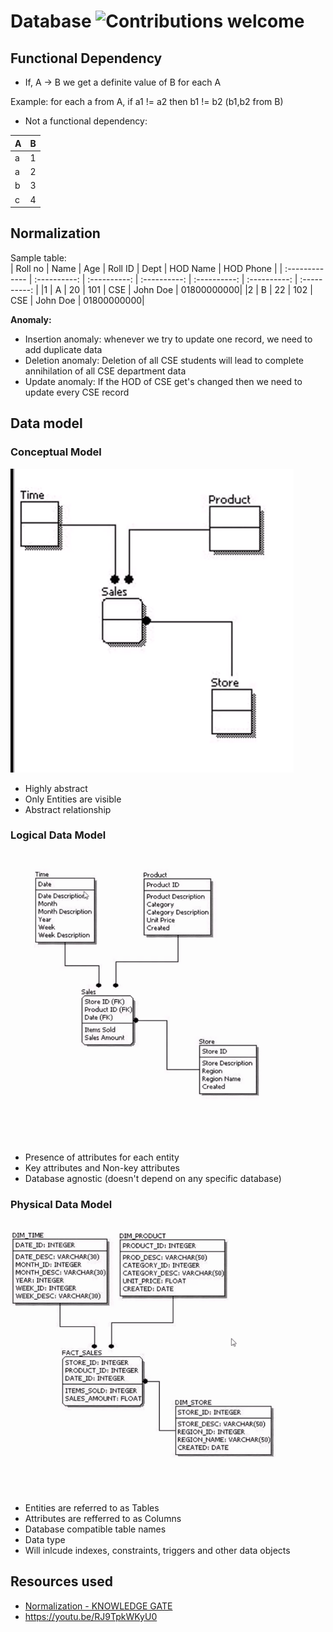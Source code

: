 # Database ![Contributions welcome](https://img.shields.io/badge/contributions-welcome-orange.svg)
## Functional Dependency
- If, A -> B we get a definite value of B for each A

Example: for each a from A, if a1 != a2 then b1 != b2 (b1,b2 from B)
- Not a functional dependency: <br />

| A | B |
| :------------- | :----------: |
| a | 1 |
| a | 2 |
| b | 3 |
| c | 4 |

## Normalization
Sample table: <br />
| Roll no       | Name     | Age     | Roll ID     | Dept     | HOD Name     | HOD Phone     | 
| :------------- | :----------: |  :----------: |  :----------: |  :----------: |  :----------: |  :----------: | 
|1 | A | 20 | 101  | CSE  | John Doe | 01800000000|
|2 | B | 22 | 102  | CSE  | John Doe | 01800000000|

**Anomaly:**
- Insertion anomaly: whenever we try to update one record, we need to add duplicate data
- Deletion anomaly: Deletion of all CSE students will lead to complete annihilation of all CSE department data
- Update anomaly: If the HOD of CSE get's changed then we need to update every CSE record


## Data model
### Conceptual Model
![](img/conceptual.png)
- Highly abstract
- Only Entities are visible
- Abstract relationship


### Logical Data Model
![](img/logical.png)
- Presence of attributes for each entity
- Key attributes and Non-key attributes
- Database agnostic (doesn't depend on any specific database)

### Physical Data Model
![](img/physical.png)
- Entities are referred to as Tables
- Attributes are refferred to as Columns
- Database compatible table names
- Data type
- Will inlcude indexes, constraints, triggers and other data objects



## Resources used
- [Normalization - KNOWLEDGE GATE](https://youtu.be/oylHRgBDfNc)
- https://youtu.be/RJ9TpkWKyU0
